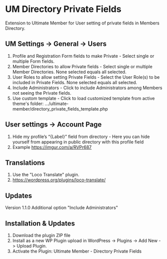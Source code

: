 # UM Directory Private Fields
Extension to Ultimate Member for User setting of private fields in Members Directory.

## UM Settings -> General -> Users
1. Profile and Registration Form fields to make Private - Select single or multiple Form fields.
2. Member Directories to allow Private fields - Select single or multiple Member Directories. None selected equals all selected.
3. User Roles to allow setting Private Fields - Select the User Role(s) to be included in Private Fields. None selected equals all selected.
4. Include Administrators - Click to include Administrators among Members not seeing the Private fields.
5. Use custom template - Click to load customized template from active theme\'s folder: .../ultimate-member/directory_private_fields_template.php

## User settings -> Account Page
1. Hide my profile’s “{Label}” field from directory - Here you can hide yourself from appearing in public directory with this profile field
2. Example https://imgur.com/a/RVPr687

## Translations
1. Use the "Loco Translate" plugin.
2. https://wordpress.org/plugins/loco-translate/

## Updates 
Version 1.1.0 Additional option "Include Administrators" 

## Installation & Updates
1. Download the plugin ZIP file
2. Install as a new WP Plugin upload in WordPress -> Plugins -> Add New -> Upload Plugin.
3. Activate the Plugin: Ultimate Member - Directory Private Fields
